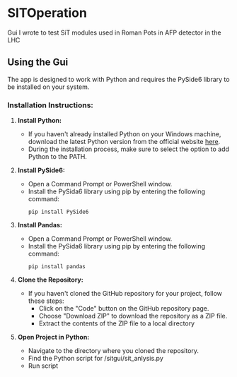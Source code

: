 # SITOperation
Gui I wrote to test SiT modules used in Roman Pots in AFP detector in the  LHC

## Using the Gui

The app is designed to work with Python and requires the PySide6 library to be installed on your system.

### Installation Instructions:
1. **Install Python:**
   - If you haven't already installed Python on your Windows machine, download the latest Python version from the official website [here](https://www.python.org/downloads/).
   - During the installation process, make sure to select the option to add Python to the PATH.

2. **Install PySide6:**
   - Open a Command Prompt or PowerShell window.
   - Install the PySida6 library using pip by entering the following command:
     ```
     pip install PySide6
3. **Install Pandas:**
   - Open a Command Prompt or PowerShell window.
   - Install the PySida6 library using pip by entering the following command:
     ```
     pip install pandas

4. **Clone the Repository:**
   - If you haven't cloned the GitHub repository for your project, follow these steps:
     - Click on the "Code" button on the GitHub repository page.
     - Choose "Download ZIP" to download the repository as a ZIP file.
     - Extract the contents of the ZIP file to a local directory
     
5. **Open Project in Python:**
   - Navigate to the directory where you cloned the repository.
   - Find the Python script for /sitgui/sit_anlysis.py
   - Run script
